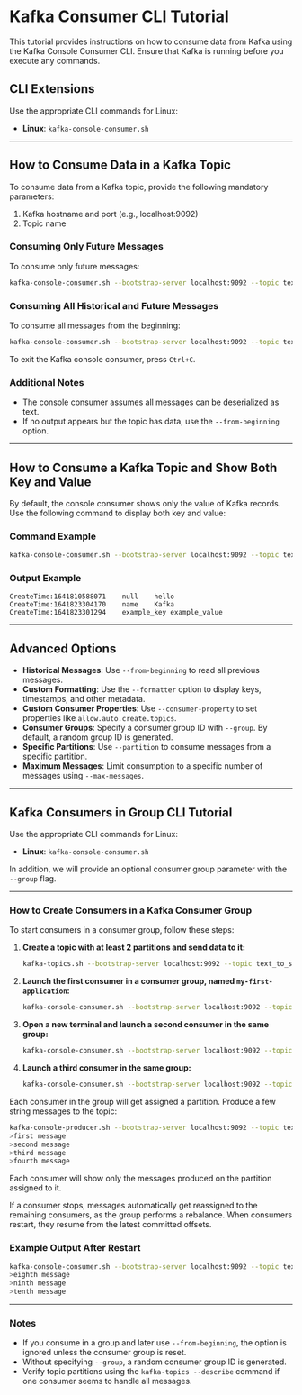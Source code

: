 # Kafka Consumer CLI Tutorial

This tutorial provides instructions on how to consume data from Kafka using the Kafka Console Consumer CLI. Ensure that Kafka is running before you execute any commands.

## CLI Extensions
Use the appropriate CLI commands for Linux:
- **Linux**: `kafka-console-consumer.sh`

---

## How to Consume Data in a Kafka Topic
To consume data from a Kafka topic, provide the following mandatory parameters:
1. Kafka hostname and port (e.g., localhost:9092)
2. Topic name

### Consuming Only Future Messages
To consume only future messages:
```bash
kafka-console-consumer.sh --bootstrap-server localhost:9092 --topic text_to_speech
```

### Consuming All Historical and Future Messages
To consume all messages from the beginning:
```bash
kafka-console-consumer.sh --bootstrap-server localhost:9092 --topic text_to_speech --from-beginning
```

To exit the Kafka console consumer, press `Ctrl+C`.

### Additional Notes
- The console consumer assumes all messages can be deserialized as text.
- If no output appears but the topic has data, use the `--from-beginning` option.

---

## How to Consume a Kafka Topic and Show Both Key and Value
By default, the console consumer shows only the value of Kafka records. Use the following command to display both key and value:

### Command Example
```bash
kafka-console-consumer.sh --bootstrap-server localhost:9092 --topic text_to_speech --formatter kafka.tools.DefaultMessageFormatter --property print.timestamp=true --property print.key=true --property print.value=true --from-beginning
```

### Output Example
```text
CreateTime:1641810588071	null	hello
CreateTime:1641823304170	name	Kafka
CreateTime:1641823301294	example_key	example_value
```

---

## Advanced Options
- **Historical Messages**: Use `--from-beginning` to read all previous messages.
- **Custom Formatting**: Use the `--formatter` option to display keys, timestamps, and other metadata.
- **Custom Consumer Properties**: Use `--consumer-property` to set properties like `allow.auto.create.topics`.
- **Consumer Groups**: Specify a consumer group ID with `--group`. By default, a random group ID is generated.
- **Specific Partitions**: Use `--partition` to consume messages from a specific partition.
- **Maximum Messages**: Limit consumption to a specific number of messages using `--max-messages`.

---

## Kafka Consumers in Group CLI Tutorial

Use the appropriate CLI commands for Linux:
- **Linux**: `kafka-console-consumer.sh`

In addition, we will provide an optional consumer group parameter with the `--group` flag.

---

### How to Create Consumers in a Kafka Consumer Group
To start consumers in a consumer group, follow these steps:

1. **Create a topic with at least 2 partitions and send data to it:**
   ```bash
   kafka-topics.sh --bootstrap-server localhost:9092 --topic text_to_speech --create --partitions 3 --replication-factor 1
   ```

2. **Launch the first consumer in a consumer group, named `my-first-application`:**
   ```bash
   kafka-console-consumer.sh --bootstrap-server localhost:9092 --topic text_to_speech --group my-first-application
   ```

3. **Open a new terminal and launch a second consumer in the same group:**
   ```bash
   kafka-console-consumer.sh --bootstrap-server localhost:9092 --topic text_to_speech --group my-first-application
   ```

4. **Launch a third consumer in the same group:**
   ```bash
   kafka-console-consumer.sh --bootstrap-server localhost:9092 --topic text_to_speech --group my-first-application
   ```

Each consumer in the group will get assigned a partition. Produce a few string messages to the topic:
```bash
kafka-console-producer.sh --bootstrap-server localhost:9092 --topic text_to_speech
>first message
>second message
>third message
>fourth message
```
Each consumer will show only the messages produced on the partition assigned to it.

If a consumer stops, messages automatically get reassigned to the remaining consumers, as the group performs a rebalance. When consumers restart, they resume from the latest committed offsets.

### Example Output After Restart
```bash
kafka-console-consumer.sh --bootstrap-server localhost:9092 --topic text_to_speech --group my-first-application
>eighth message
>ninth message
>tenth message
```

---

### Notes
- If you consume in a group and later use `--from-beginning`, the option is ignored unless the consumer group is reset.
- Without specifying `--group`, a random consumer group ID is generated.
- Verify topic partitions using the `kafka-topics --describe` command if one consumer seems to handle all messages.